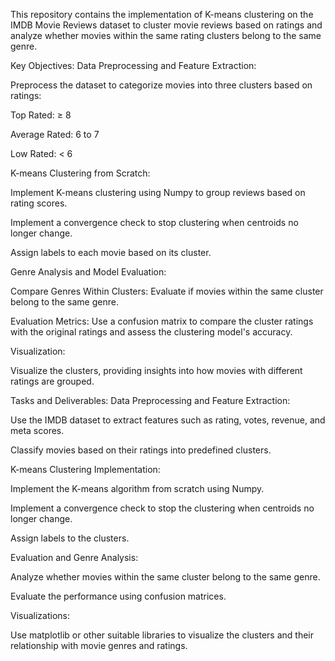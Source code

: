 This repository contains the implementation of K-means clustering on the IMDB Movie Reviews dataset to cluster movie reviews based on ratings and analyze whether movies within the same rating clusters belong to the same genre.

Key Objectives:
Data Preprocessing and Feature Extraction:

Preprocess the dataset to categorize movies into three clusters based on ratings:

Top Rated: ≥ 8

Average Rated: 6 to 7

Low Rated: < 6

K-means Clustering from Scratch:

Implement K-means clustering using Numpy to group reviews based on rating scores.

Implement a convergence check to stop clustering when centroids no longer change.

Assign labels to each movie based on its cluster.

Genre Analysis and Model Evaluation:

Compare Genres Within Clusters: Evaluate if movies within the same cluster belong to the same genre.

Evaluation Metrics: Use a confusion matrix to compare the cluster ratings with the original ratings and assess the clustering model's accuracy.

Visualization:

Visualize the clusters, providing insights into how movies with different ratings are grouped.

Tasks and Deliverables:
Data Preprocessing and Feature Extraction:

Use the IMDB dataset to extract features such as rating, votes, revenue, and meta scores.

Classify movies based on their ratings into predefined clusters.

K-means Clustering Implementation:

Implement the K-means algorithm from scratch using Numpy.

Implement a convergence check to stop the clustering when centroids no longer change.

Assign labels to the clusters.

Evaluation and Genre Analysis:

Analyze whether movies within the same cluster belong to the same genre.

Evaluate the performance using confusion matrices.

Visualizations:

Use matplotlib or other suitable libraries to visualize the clusters and their relationship with movie genres and ratings.
